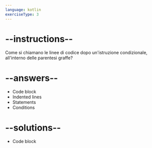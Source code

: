 ```yaml
---
language: kotlin
exerciseType: 3
---
```


# --instructions--

Come si chiamano le linee di codice dopo un'istruzione condizionale, all'interno delle parentesi graffe?

# --answers--

- Code block
- Indented lines
- Statements
- Conditions

# --solutions--

- Code block
